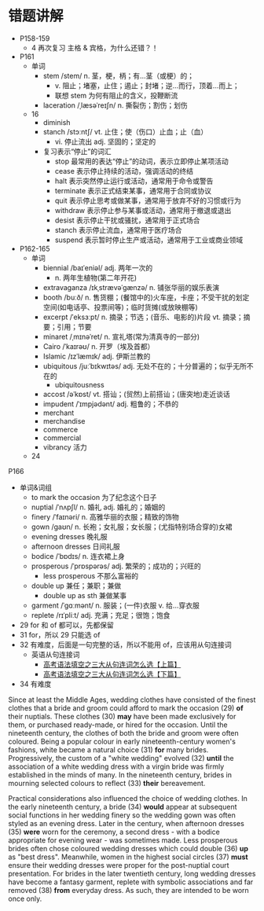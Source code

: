 # 错题讲解

- P158-159
  - 4 再次复习 主格 & 宾格，为什么还错？！
- P161
  - 单词
    - stem /stem/ n. 茎，梗，柄；有…茎（或梗）的；
      - v. 阻止；堵塞，止住；遏止；封堵；逆…而行，顶着…而上；
      - 联想 stem 为何有阻止的含义，投鞭断流
    - laceration /ˌlæsəˈreɪʃn/ n. 撕裂伤；割伤；划伤
  - 16
    - diminish
    - stanch /stɔːntʃ/ vt. 止住；使（伤口）止血；止（血）
      - vi. 停止流出 adj. 坚固的；坚定的
    - 复习表示“停止”的词汇
      - stop 最常用的表达“停止”的动词，表示立即停止某项活动
      - cease 表示停止持续的活动，强调活动的终结
      - halt 表示突然停止运行或活动，通常用于命令或警告
      - terminate 表示正式结束某事，通常用于合同或协议
      - quit 表示停止思考或做某事，通常用于放弃不好的习惯或行为
      - withdraw 表示停止参与某事或活动，通常用于撤退或退出
      - desist 表示停止干扰或骚扰，通常用于正式场合
      - stanch 表示停止流血，通常用于医疗场合
      - suspend 表示暂时停止生产或活动，通常用于工业或商业领域
- P162-165
  - 单词
    - biennial /baɪˈeniəl/ adj. 两年一次的
      - n. 两年生植物(第二年开花)
    - extravaganza /ɪkˌstrævəˈɡænzə/ n. 铺张华丽的娱乐表演
    - booth /buːð/ n. 售货棚；(餐馆中的)火车座，卡座；不受干扰的划定空间(如电话亭、投票间等)；临时货摊(或放映棚等)
    - excerpt /ˈeksɜːpt/ n. 摘录；节选；(音乐、电影的)片段 vt. 摘录；摘要；引用；节要
    - minaret /ˌmɪnəˈret/ n. 宣礼塔(常为清真寺的一部分)
    - Cairo /ˈkaɪrəʊ/ n. 开罗（埃及首都）
    - Islamic /ɪzˈlæmɪk/ adj. 伊斯兰教的
    - ubiquitous /juːˈbɪkwɪtəs/ adj. 无处不在的；十分普遍的；似乎无所不在的
      - ubiquitousness
    - accost /əˈkɒst/ vt. 搭讪；(贸然)上前搭讪；(唐突地)走近谈话
    - impudent /ˈɪmpjədənt/ adj. 粗鲁的；不恭的
    - merchant
    - merchandise
    - commerce
    - commercial
    - vibrancy 活力
  - 24 
 
P166
  - 单词&词组
    - to mark the occasion 为了纪念这个日子
    - nuptial /ˈnʌpʃl/ n. 婚礼 adj. 婚礼的；婚姻的
    - finery /ˈfaɪnəri/ n. 高雅华丽的衣服；精致的饰物
    - gown /ɡaʊn/ n. 长袍；女礼服；女长服；(尤指特别场合穿的)女裙
    - evening dresses 晚礼服
    - afternoon dresses 日间礼服
    - bodice /ˈbɒdɪs/ n. 连衣裙上身
    - prosperous /ˈprɒspərəs/ adj. 繁荣的；成功的；兴旺的
      - less prosperous 不那么富裕的
    - double up 兼任；兼职；兼做
      - double up as sth 兼做某事
    - garment /ˈɡɑːmənt/ n. 服装；(一件)衣服 v. 给…穿衣服
    - replete /rɪˈpliːt/ adj. 充满；充足；很饱；饱食
  - 29 for 和 of 都可以，先都保留
  - 31 for，所以 29 只能选 of
  - 32 有难度，后面是一句完整的话，所以不能用 of，应该用从句连接词
    - 英语从句连接词
      - [高考语法填空之三大从句连词怎么选【上篇】](https://www.bilibili.com/video/BV1wj411u7gA)
      - [高考语法填空之三大从句连词怎么选【下篇】](https://www.bilibili.com/video/BV1MM411s76T) 
  - 34 有难度

Since at least the Middle Ages, wedding clothes have consisted of the finest clothes that a bride and groom could afford to mark the occasion (29) **of** their nuptials. These clothes (30) **may** have been made exclusively for them, or purchased ready-made, or hired for the occasion. Until the nineteenth century, the clothes of both the bride and groom were often coloured. Being a popular colour in early nineteenth-century women's fashions, white became a natural choice (31) **for** many brides. Progressively, the custom of a "white wedding" evolved (32) **until** the association of a white wedding dress with a virgin bride was firmly established in the minds of many. In the nineteenth century, brides in mourning selected colours to reflect (33) **their** bereavement.

Practical considerations also influenced the choice of wedding clothes. In the early nineteenth century, a bride (34) **would** appear at subsequent social functions in her wedding finery so the wedding gown was often styled as an evening dress. Later in the century, when afternoon dresses (35) **were** worn for the ceremony, a second dress - with a bodice appropriate for evening wear - was sometimes made. Less prosperous brides often chose coloured wedding dresses which could double (36) **up** as "best dress". Meanwhile, women in the highest social circles (37) **must** ensure their wedding dresses were proper for the post-nuptial court presentation. For brides in the later twentieth century, long wedding dresses have become a fantasy garment, replete with symbolic associations and far removed (38) **from** everyday dress. As such, they are intended to be worn once only.
